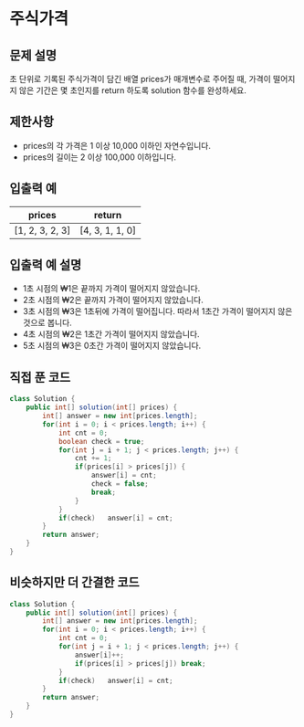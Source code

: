 # 주식가격

## 문제 설명

초 단위로 기록된 주식가격이 담긴 배열 prices가 매개변수로 주어질 때, 가격이 떨어지지 않은 기간은 몇 초인지를 return 하도록 solution 함수를 완성하세요.



## 제한사항

- prices의 각 가격은 1 이상 10,000 이하인 자연수입니다.
- prices의 길이는 2 이상 100,000 이하입니다.



## 입출력 예

| prices          | return          |
| --------------- | --------------- |
| [1, 2, 3, 2, 3] | [4, 3, 1, 1, 0] |



## 입출력 예 설명

- 1초 시점의 ₩1은 끝까지 가격이 떨어지지 않았습니다.
- 2초 시점의 ₩2은 끝까지 가격이 떨어지지 않았습니다.
- 3초 시점의 ₩3은 1초뒤에 가격이 떨어집니다. 따라서 1초간 가격이 떨어지지 않은 것으로 봅니다.
- 4초 시점의 ₩2은 1초간 가격이 떨어지지 않았습니다.
- 5초 시점의 ₩3은 0초간 가격이 떨어지지 않았습니다.



## 직접 푼 코드

```java
class Solution {
    public int[] solution(int[] prices) {
        int[] answer = new int[prices.length];
        for(int i = 0; i < prices.length; i++) {
            int cnt = 0;
            boolean check = true;
            for(int j = i + 1; j < prices.length; j++) {
                cnt += 1;
                if(prices[i] > prices[j]) {
                    answer[i] = cnt;
                    check = false;
                    break;
                }
            }
            if(check)   answer[i] = cnt;
        }
        return answer;
    }
}
```



## 비슷하지만 더 간결한 코드

```java
class Solution {
    public int[] solution(int[] prices) {
        int[] answer = new int[prices.length];
        for(int i = 0; i < prices.length; i++) {
            int cnt = 0;
            for(int j = i + 1; j < prices.length; j++) {
                answer[i]++;
                if(prices[i] > prices[j]) break;
            }
            if(check)   answer[i] = cnt;
        }
        return answer;
    }
}
```